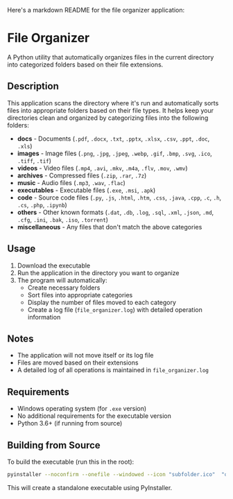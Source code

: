 Here's a markdown README for the file organizer application:

# File Organizer

A Python utility that automatically organizes files in the current directory into categorized folders based on their file extensions.

## Description

This application scans the directory where it's run and automatically sorts files into appropriate folders based on their file types. It helps keep your directories clean and organized by categorizing files into the following folders:

- **docs** - Documents (`.pdf`, `.docx`, `.txt`, `.pptx`, `.xlsx`, `.csv`, `.ppt`, `.doc`, `.xls`)
- **images** - Image files (`.png`, `.jpg`, `.jpeg`, `.webp`, `.gif`, `.bmp`, `.svg`, `.ico`, `.tiff`, `.tif`)
- **videos** - Video files (`.mp4`, `.avi`, `.mkv`, `.m4a`, `.flv`, `.mov`, `.wmv`)
- **archives** - Compressed files (`.zip`, `.rar`, `.7z`)
- **music** - Audio files (`.mp3`, `.wav`, `.flac`)
- **executables** - Executable files (`.exe`, `.msi`, `.apk`)
- **code** - Source code files (`.py`, `.js`, `.html`, `.htm`, `.css`, `.java`, `.cpp`, `.c`, `.h`, `.cs`, `.php`, `.ipynb`)
- **others** - Other known formats (`.dat`, `.db`, `.log`, `.sql`, `.xml`, `.json`, `.md`, `.cfg`, `.ini`, `.bak`, `.iso`, `.torrent`)
- **miscellaneous** - Any files that don't match the above categories

## Usage

1. Download the executable
2. Run the application in the directory you want to organize
3. The program will automatically:
   - Create necessary folders
   - Sort files into appropriate categories
   - Display the number of files moved to each category
   - Create a log file (`file_organizer.log`) with detailed operation information

## Notes

- The application will not move itself or its log file
- Files are moved based on their extensions
- A detailed log of all operations is maintained in `file_organizer.log`

## Requirements

- Windows operating system (for `.exe` version)
- No additional requirements for the executable version
- Python 3.6+ (if running from source)

## Building from Source

To build the executable (run this in the root):

```sh
pyinstaller --noconfirm --onefile --windowed --icon "subfolder.ico"  "organize.py"
```

This will create a standalone executable using PyInstaller.